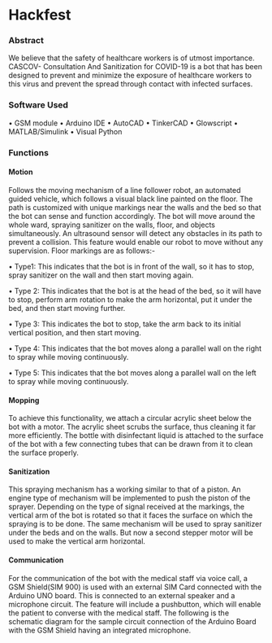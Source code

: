 # Hackfest
### Abstract
We believe that the safety of healthcare workers is of utmost importance.
CASCOV- Consultation And Sanitization for COVID-19 is a bot that has been designed to 
prevent and minimize the exposure of healthcare workers to this virus and prevent the 
spread through contact with infected surfaces.

### Software Used
• GSM module
• Arduino IDE
• AutoCAD
• TinkerCAD
• Glowscript
• MATLAB/Simulink
• Visual Python

### Functions
#### Motion
Follows the moving mechanism of a line follower robot, an 
automated guided vehicle, which follows a visual black line painted 
on the floor. The path is customized with unique markings near the 
walls and the bed so that the bot can sense and function accordingly. 
The bot will move around the whole ward, spraying sanitizer on the 
walls, floor, and objects simultaneously.
An ultrasound sensor will detect any obstacles in its path to 
prevent a collision. This feature would enable our robot to move 
without any supervision.
Floor markings are as follows:-


• Type1: This indicates that the bot is in front of the wall, so it has to 
stop, spray sanitizer on the wall and then start moving again.


• Type 2: This indicates that the bot is at the head of the bed, so it 
will have to stop, perform arm rotation to make the arm horizontal, 
put it under the bed, and then start moving further.


• Type 3: This indicates the bot to stop, take the arm back to its 
initial vertical position, and then start moving.


• Type 4: This indicates that the bot moves along a parallel wall on 
the right to spray while moving continuously.


• Type 5: This indicates that the bot moves along a parallel wall on 
the left to spray while moving continuously.
#### Mopping
To achieve this functionality, we attach a circular acrylic sheet 
below the bot with a motor. The acrylic sheet scrubs the surface, thus 
cleaning it far more efficiently. The bottle with disinfectant liquid is 
attached to the surface of the bot with a few connecting tubes that can 
be drawn from it to clean the surface properly.

#### Sanitization
This spraying mechanism has a working similar to that of a piston. 
An engine type of mechanism will be implemented to push the piston of 
the sprayer. Depending on the type of signal received at the markings,
the vertical arm of the bot is rotated so that it faces the surface on which 
the spraying is to be done.
The same mechanism will be used to spray sanitizer under the beds 
and on the walls. But now a second stepper motor will be used to make 
the vertical arm horizontal.

#### Communication
For the communication of the bot with the medical staff via voice 
call, a GSM Shield(SIM 900) is used with an external SIM Card 
connected with the Arduino UNO board. This is connected to an external 
speaker and a microphone circuit. The feature will include a pushbutton, 
which will enable the patient to converse with the medical staff. 
The following is the schematic diagram for the sample circuit connection 
of the Arduino Board with the GSM Shield having an integrated 
microphone.
